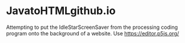 # JavatoHTMLgithub.io
Attempting to put the IdleStarScreenSaver from the processing coding program onto the background of a website.
Use https://editor.p5js.org/
